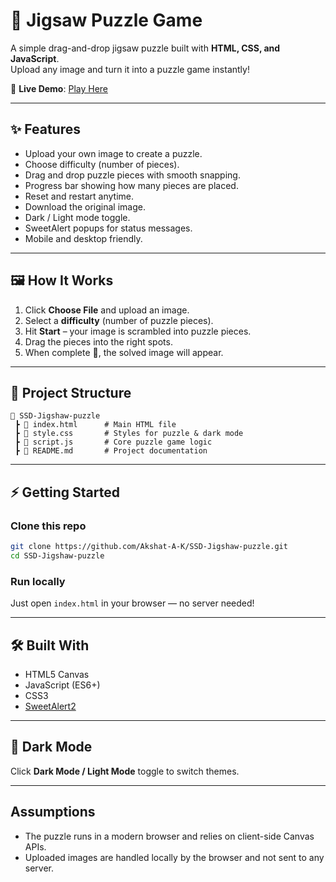 # 🧩 Jigsaw Puzzle Game

A simple drag-and-drop jigsaw puzzle built with **HTML, CSS, and JavaScript**.  
Upload any image and turn it into a puzzle game instantly!

🔗 **Live Demo**: [Play Here](https://akshat-a-k.github.io/SSD-Jigshaw-puzzle/)

---

## ✨ Features
- Upload your own image to create a puzzle.
- Choose difficulty (number of pieces).
- Drag and drop puzzle pieces with smooth snapping.
- Progress bar showing how many pieces are placed.
- Reset and restart anytime.
- Download the original image.
- Dark / Light mode toggle.
- SweetAlert popups for status messages.
- Mobile and desktop friendly.

---

## 🖼️ How It Works
1. Click **Choose File** and upload an image.
2. Select a **difficulty** (number of puzzle pieces).
3. Hit **Start** – your image is scrambled into puzzle pieces.
4. Drag the pieces into the right spots.
5. When complete 🎉, the solved image will appear.

---

## 📂 Project Structure
```
📁 SSD-Jigshaw-puzzle
 ┣ 📄 index.html      # Main HTML file
 ┣ 📄 style.css       # Styles for puzzle & dark mode
 ┣ 📄 script.js       # Core puzzle game logic
 ┣ 📄 README.md       # Project documentation
```

---

## ⚡ Getting Started

### Clone this repo
```bash
git clone https://github.com/Akshat-A-K/SSD-Jigshaw-puzzle.git
cd SSD-Jigshaw-puzzle
```

### Run locally
Just open `index.html` in your browser — no server needed!

---

## 🛠️ Built With
- HTML5 Canvas
- JavaScript (ES6+)
- CSS3
- [SweetAlert2](https://sweetalert2.github.io/)

---

## 🌙 Dark Mode
Click **Dark Mode / Light Mode** toggle to switch themes.

---

## Assumptions
- The puzzle runs in a modern browser and relies on client-side Canvas APIs.
- Uploaded images are handled locally by the browser and not sent to any server.
